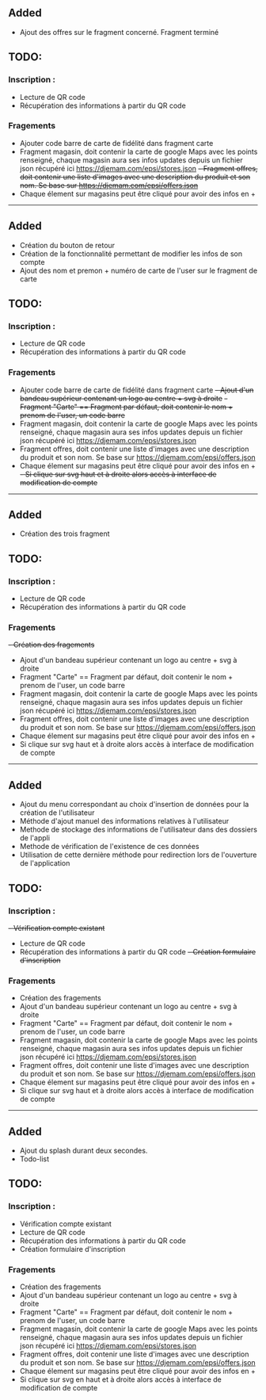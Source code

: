 ## Added
- Ajout des offres sur le fragment concerné. Fragment terminé
## TODO:
### Inscription :
- Lecture de QR code
- Récupération des informations à partir du QR code

### Fragements
- Ajouter code barre de carte de fidélité dans fragment carte
- Fragment magasin, doit contenir la carte de google Maps avec les points renseigné, chaque magasin aura ses infos updates depuis un fichier json récupéré ici https://djemam.com/epsi/stores.json
~~- Fragment offres, doit contenir une liste d'images avec une description du produit et son nom. Se base sur https://djemam.com/epsi/offers.json~~
- Chaque élement sur magasins peut être cliqué pour avoir des infos en +
***
## Added
- Création du bouton de retour
- Création de la fonctionnalité permettant de modifier les infos de son compte
- Ajout des nom et premon + numéro de carte de l'user sur le fragment de carte

## TODO:
### Inscription :
- Lecture de QR code
- Récupération des informations à partir du QR code

### Fragements
- Ajouter code barre de carte de fidélité dans fragment carte
~~- Ajout d'un bandeau supérieur contenant un logo au centre + svg à droite~~
~~- Fragment "Carte" == Fragment par défaut, doit contenir le nom + prenom de l'user, un code barre~~
- Fragment magasin, doit contenir la carte de google Maps avec les points renseigné, chaque magasin aura ses infos updates depuis un fichier json récupéré ici https://djemam.com/epsi/stores.json
- Fragment offres, doit contenir une liste d'images avec une description du produit et son nom. Se base sur https://djemam.com/epsi/offers.json
- Chaque élement sur magasins peut être cliqué pour avoir des infos en +
~~- Si clique sur svg haut et à droite alors accès à interface de modification de compte~~
***

## Added
- Création des trois fragment

## TODO:
### Inscription :
- Lecture de QR code
- Récupération des informations à partir du QR code

### Fragements
~~- Création des fragements~~
- Ajout d'un bandeau supérieur contenant un logo au centre + svg à droite
- Fragment "Carte" == Fragment par défaut, doit contenir le nom + prenom de l'user, un code barre
- Fragment magasin, doit contenir la carte de google Maps avec les points renseigné, chaque magasin aura ses infos updates depuis un fichier json récupéré ici https://djemam.com/epsi/stores.json
- Fragment offres, doit contenir une liste d'images avec une description du produit et son nom. Se base sur https://djemam.com/epsi/offers.json
- Chaque élement sur magasins peut être cliqué pour avoir des infos en +
- Si clique sur svg haut et à droite alors accès à interface de modification de compte
***

## Added
- Ajout du menu correspondant au choix d'insertion de données pour la création de l'utilisateur
- Méthode d'ajout manuel des informations relatives à l'utilisateur
- Methode de stockage des informations de l'utilisateur dans des dossiers de l'appli
- Methode de vérification de l'existence de ces données
- Utilisation de cette dernière méthode pour redirection lors de l'ouverture de l'application

## TODO:
### Inscription :
~~- Vérification compte existant~~
- Lecture de QR code
- Récupération des informations à partir du QR code
~~- Création formulaire d'inscription~~

### Fragements
- Création des fragements
- Ajout d'un bandeau supérieur contenant un logo au centre + svg à droite
- Fragment "Carte" == Fragment par défaut, doit contenir le nom + prenom de l'user, un code barre
- Fragment magasin, doit contenir la carte de google Maps avec les points renseigné, chaque magasin aura ses infos updates depuis un fichier json récupéré ici https://djemam.com/epsi/stores.json
- Fragment offres, doit contenir une liste d'images avec une description du produit et son nom. Se base sur https://djemam.com/epsi/offers.json
- Chaque élement sur magasins peut être cliqué pour avoir des infos en +
- Si clique sur svg haut et à droite alors accès à interface de modification de compte
***

## Added
- Ajout du splash durant deux secondes.
- Todo-list

## TODO:

### Inscription :
- Vérification compte existant
- Lecture de QR code
- Récupération des informations à partir du QR code
- Création formulaire d'inscription

### Fragements
- Création des fragements
- Ajout d'un bandeau supérieur contenant un logo au centre + svg à droite
- Fragment "Carte" == Fragment par défaut, doit contenir le nom + prenom de l'user, un code barre
- Fragment magasin, doit contenir la carte de google Maps avec les points renseigné, chaque magasin aura ses infos updates depuis un fichier json récupéré ici https://djemam.com/epsi/stores.json
- Fragment offres, doit contenir une liste d'images avec une description du produit et son nom. Se base sur https://djemam.com/epsi/offers.json
- Chaque élement sur magasins peut être cliqué pour avoir des infos en +
- Si clique sur svg en haut et à droite alors accès à interface de modification de compte